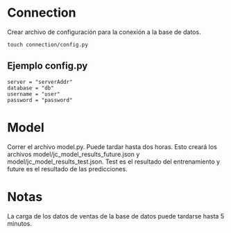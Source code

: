 # Connection
Crear archivo de configuración para la conexión a la base de datos. 
```
touch connection/config.py
```
## Ejemplo config.py
```
server = "serverAddr" 
database = "db"  
username = "user"
password = "password" 
```

# Model
Correr el archivo model.py. Puede tardar hasta dos horas. Esto creará los archivos model/jc_model_results_future.json y model/jc_model_results_test.json. Test es el resultado del entrenamiento y future es el resultado de las predicciones. 

# Notas
La carga de los datos de ventas de la base de datos puede tardarse hasta 5 minutos. 